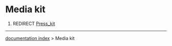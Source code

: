 # Media kit
1.  REDIRECT [Press\_kit](Press_kit.md)

---
[documentation index](../README.md) > Media kit
